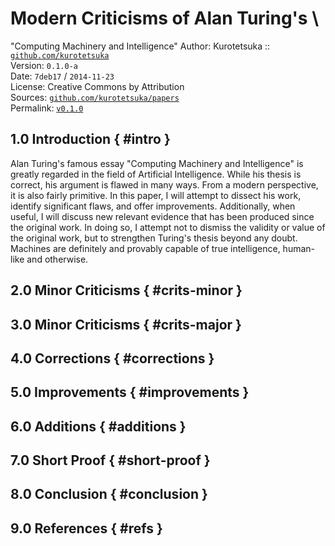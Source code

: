 # Modern Criticisms of Alan Turing's \
  "Computing Machinery and Intelligence"
Author: Kurotetsuka :: [`github.com/kurotetsuka`](
	https://github.com/kurotetsuka)  
Version: `0.1.0-a`  
Date: `7deb17` / `2014-11-23`  
License: Creative Commons by Attribution  
Sources: [`github.com/kurotetsuka/papers`](
	https://github.com/kurotetsuka/papers/blob/master/src/turing_criticism.md)  
Permalink: [`v0.1.0`](https://github.com/kurotetsuka/papers/releases/download/turing-criticism_v0.1.0/turing_criticism.pdf)

## 1.0 Introduction { #intro }
Alan Turing's famous essay "Computing Machinery and Intelligence" is 
greatly regarded in the field of Artificial Intelligence. While his 
thesis is correct, his argument is flawed in many ways. From a modern 
perspective, it is also fairly primitive. In this paper, I will attempt 
to dissect his work, identify significant flaws, and offer 
improvements. Additionally, when useful, I will discuss new relevant 
evidence that has been produced since the original work. In doing so, I 
attempt not to dismiss the validity or value of the original work, but 
to strengthen Turing's thesis beyond any doubt. Machines are definitely and provably capable of true intelligence, human-like and otherwise.

## 2.0 Minor Criticisms { #crits-minor }


## 3.0 Minor Criticisms { #crits-major }

## 4.0 Corrections { #corrections }

## 5.0 Improvements { #improvements }

## 6.0 Additions { #additions }

## 7.0 Short Proof { #short-proof }

## 8.0 Conclusion { #conclusion }

## 9.0 References { #refs }
